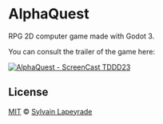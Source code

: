 # AlphaQuest
RPG 2D computer game made with Godot 3.

You can consult the trailer of the game here:

[![AlphaQuest - ScreenCast TDDD23](http://img.youtube.com/vi/kDOf-BziNp0/0.jpg)](http://www.youtube.com/watch?v=kDOf-BziNp0 "AlphaQuest - ScreenCast TDDD23")

## License
[MIT](LICENSE) © [Sylvain Lapeyrade](https://github.com/sylvainlapeyrade) 
